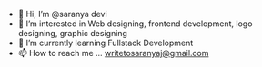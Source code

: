 - 👋 Hi, I’m @saranya devi
- 👀 I’m interested in Web designing, frontend development, logo designing, graphic designing 
- 🌱 I’m currently learning Fullstack Development
- 📫 How to reach me ... writetosaranyaj@gmail.com

<!---
saranyadevij/saranyadevij is a ✨ special ✨ repository because its `README.md` (this file) appears on your GitHub profile.
You can click the Preview link to take a look at your changes.
--->
